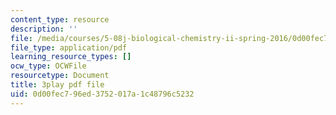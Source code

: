 ```yaml
---
content_type: resource
description: ''
file: /media/courses/5-08j-biological-chemistry-ii-spring-2016/0d00fec796ed3752017a1c48796c5232_zLJZY6VOO6w.pdf
file_type: application/pdf
learning_resource_types: []
ocw_type: OCWFile
resourcetype: Document
title: 3play pdf file
uid: 0d00fec7-96ed-3752-017a-1c48796c5232
---
```


